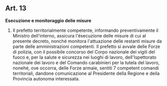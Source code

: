 ## Art. 13
**Esecuzione e monitoraggio delie misure**

1. Il prefetto territorialmente competente, informando preventivamente il Ministro dell'interno,
assicura l'ésecuzione delle misure di cui al presente decreto, nonché monitora l'attuazione delle
restanti misure da parte delle amministrazioni competenti. Il prefetto si avvale delle Forze di polizia,
con il possibile concorso del Corpo nazionale dei vigili del fuoco e, per la salute e sicurezza nei luoghi
di lavoro, dell'Ispettorato nazionale dei lavoro e del Comando carabinieri per la tutela del lavoro,
nonehé, ove occorra, delle Forze armaie, sentiti 7 competent comandi territoriali, dandone
comunicazione al Presidente della Regione e deila Provincia autonoma interessata.